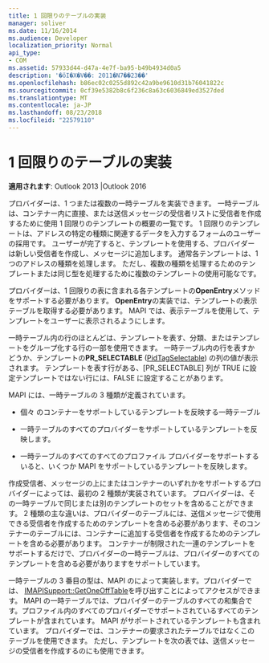 ```yaml
---
title: 1 回限りのテーブルの実装
manager: soliver
ms.date: 11/16/2014
ms.audience: Developer
localization_priority: Normal
api_type:
- COM
ms.assetid: 57933d44-d47a-4e7f-ba95-b49b4934d0a5
description: '�ŏI�X�V��: 2011�N7��23��'
ms.openlocfilehash: b86ec02c0255d892c42a9be9610d31b76041822c
ms.sourcegitcommit: 0cf39e5382b8c6f236c8a63c6036849ed3527ded
ms.translationtype: MT
ms.contentlocale: ja-JP
ms.lasthandoff: 08/23/2018
ms.locfileid: "22579110"
---
```

# <a name="implementing-one-off-tables"></a>1 回限りのテーブルの実装

**適用されます**: Outlook 2013 |Outlook 2016 
  
プロバイダーは、1 つまたは複数の一時テーブルを実装できます。 一時テーブルは、コンテナー内に直接、または送信メッセージの受信者リストに受信者を作成するために使用 1 回限りのテンプレートの概要の一覧です。 1 回限りのテンプレートは、アドレスの特定の種類に関連するデータを入力するフォームのユーザーの採用です。 ユーザーが完了すると、テンプレートを使用する、プロバイダーは新しい受信者を作成し、メッセージに追加します。 通常各テンプレートは、1 つのアドレスの種類を処理します。 ただし、複数の種類を処理するためのテンプレートまたは同じ型を処理するために複数のテンプレートの使用可能なです。 
  
プロバイダーは、1 回限りの表に含まれる各テンプレートの**OpenEntry**メソッドをサポートする必要があります。 **OpenEntry**の実装では、テンプレートの表示テーブルを取得する必要があります。 MAPI では、表示テーブルを使用して、テンプレートをユーザーに表示されるようにします。 
  
一時テーブル内の行のほとんどは、テンプレートを表す、分類、またはテンプレートをグループ化する行の一部を使用できます。 一時テーブル内の行を表すかどうか、テンプレートの**PR_SELECTABLE** ([PidTagSelectable](pidtagselectable-canonical-property.md)) の列の値が表示されます。 テンプレートを表す行がある、[PR_SELECTABLE] 列が TRUE に設定テンプレートではない行には、FALSE に設定することがあります。
  
MAPI には、一時テーブルの 3 種類が定義されています。
  
- 個々 のコンテナーをサポートしているテンプレートを反映する一時テーブル
    
- 一時テーブルのすべてのプロバイダーをサポートしているテンプレートを反映します。 
    
- 一時テーブルのすべてのすべてのプロファイル プロバイダーをサポートするいると、いくつか MAPI をサポートしているテンプレートを反映します。
    
作成受信者、メッセージの上にまたはコンテナーのいずれかをサポートするプロバイダーによっては、最初の 2 種類が実装されています。 プロバイダーは、その一時テーブルで同じまたは別のテンプレートのセットを含めることができます。 2 種類の主な違いは、プロバイダーのテーブルには、送信メッセージで使用できる受信者を作成するためのテンプレートを含める必要があります、そのコンテナーのテーブルには、コンテナーに追加する受信者を作成するためのテンプレートを含める必要があります。 コンテナーが制限された一連のテンプレートをサポートするだけで、プロバイダーの一時テーブルは、プロバイダーのすべてのテンプレートを含める必要がありますをサポートしています。
  
一時テーブルの 3 番目の型は、MAPI のによって実装します。プロバイダーでは、 [IMAPISupport::GetOneOffTable](imapisupport-getoneofftable.md)を呼び出すことによってアクセスができます。 MAPI の一時テーブルでは、プロバイダーのテーブルのすべての和集合です。プロファイル内のすべてのプロバイダーでサポートされているすべてのテンプレートが含まれています。 MAPI がサポートされているテンプレートも含まれています。 プロバイダーでは、コンテナーの要求されたテーブルではなくこのテーブルを使用できます。 ただし、テンプレートを次の表では、送信メッセージの受信者を作成するのにも使用できます。
  

